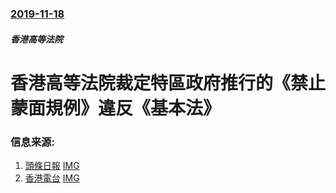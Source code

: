 ### [2019-11-18](/news/2019/11/18/index.md)

##### 香港高等法院
# 香港高等法院裁定特區政府推行的《禁止蒙面規例》違反《基本法》 




### 信息来源:

1. [頭條日報](http://hd.stheadline.com/news/realtime/hk/1639912/) [IMG](http://static.stheadline.com/stheadline/inewsmedia/20191118/_2019111815354557378.jpg)
2. [香港電台](https://news.rthk.hk/rthk/ch/component/k2/1492961-20191118.htm) [IMG](https://newsstatic.rthk.hk/images/mfile_1492961_1_L_20191118134651.jpg)

